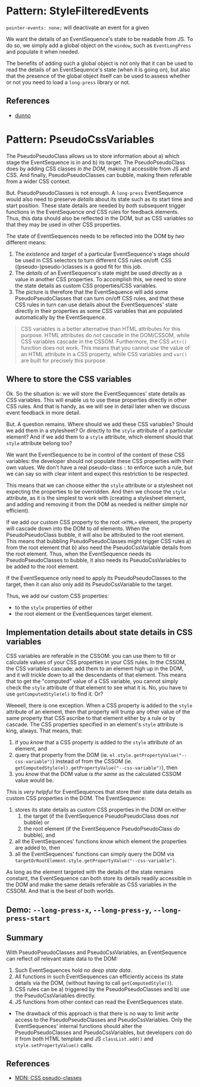 # Pattern: StyleFilteredEvents

`pointer-events: none;` will deactivate an event for a given 

We want the details of an EventSequence's state to be readable from JS. To do so, we simply add a global object on the `window`, such as `EventLongPress` and populate it when needed.

The benefits of adding such a global object is not only that it can be used to read the details of an EventSequence's state (when it is going on), but also that the presence of the global object itself can be used to assess whether or not you need to load a `long-press` library or not.

## References

 * [dunno]()
 
 
 # Pattern: PseudoCssVariables
 
 The PseudoPseudoClass allows us to store information about a) which stage the EventSequence is in and b) its target. The PseudoPseudoClass does by adding CSS classes *in the DOM*, making it accessible from JS and CSS. And finally, PseudoPseudoClasses can bubble, making them referable from a wider CSS context. 
 
 But. PseudoPseudoClasses is not enough. A `long-press` EventSequence would also need to preserve *details* about its state such as its start time and start position. These state details are needed by *both* subsequent trigger functions in the EventSequence *and* CSS rules for feedback elements. Thus, this data should also be reflected in the DOM, but as CSS variables so that they may be used in other CSS properties.
 
 The state of EventSequences needs to be reflected into the DOM by *two* different means:
 1. The *existence* and *target* of a particular EventSequence's stage should be used in CSS selectors to turn different CSS rules on/off. CSS ((pseudo-)pseudo-)classes is a good fit for this job.
 2. The *details* of an EventSequence's state might be used *directly* as a value in another CSS properties. To accomplish this, we need to store the state details as custom CSS properties/CSS variables.
 3. The picture is therefore that the EventSequence will add some PseudoPseudoClasses that can turn on/off CSS rules, and that these CSS rules in turn can use details about the EventSequences' state directly in their properties as some CSS variables that are populated automatically by the EventSequence.
 
 > CSS variables is a better alternative than HTML attributes for this purpose. HTML attributes do not cascade in the DOM/CSSOM, while CSS variables cascade in the CSSOM. Furthermore, the CSS `attr()` function does not work. This means that you cannot *use* the value of an HTML attribute in a CSS property, while CSS variables and `var()` are built for precisely this purpose.
 
 ## Where to store the CSS variables
 
 Ok. So the situation is: we will store the EventSequences' state details as CSS variables. This will enable us to use these properties directly in other CSS rules. And that is handy, as we will see in detail later when we discuss event feedback in more detail.
 
 But. A question remains. Where should we add these CSS variables? Should we add them in a stylesheet? Or directly to the `style` attribute of a particular element? And if we add them to a `style` attribute, which element should that `style` attribute belong too?
  
 We want the EventSequence to be in control of the content of these CSS variables: the developer should not populate these CSS properties with their own values. We don't have a real pseudo-class `:` to enforce such a rule, but we can say so with clear intent and expect this restriction to be respected.
 
 This means that we can choose either the `style` attribute or a stylesheet not expecting the properties to be overridden. And then we choose the `style` attribute, as it is the simplest to work with (creating a stylesheet element, and adding and removing it from the DOM as needed is neither simple nor efficient).
 
 If we add our custom CSS property to the root `<HTML>` element, the property will cascade down into the DOM to *all* elements. When the PseudoPseudoClass bubble, it will also be attributed to the root element. This means that bubbling PseudoPseudoClasses might trigger CSS rules a) from the root element that b) also need the PseudoCssVariable details from the root element. Thus, when the EventSequence needs its PseudoPseudoClasses to bubble, it also needs its PseudoCssVariables to be added to the root element.
 
 If the EventSequence only need to apply its PseudoPseudoClasses to the target, then it can also only add its PseudoCssVariable to the target. 
 
 Thus, we add our custom CSS properties:
  * to the `style` properties of either
  * the root element or the EventSequences target element.
 
 ## Implementation details about state details in CSS variables
 
 CSS variables are referable in the CSSOM: you can use them to fill or calculate values of your CSS properties in your CSS rules. In the CSSOM, the CSS variables cascade: add them to an element high up in the DOM, and it will trickle down to all the descendants of that element. This means that to get the "computed" value of a CSS variable, you cannot simply check the `style` attribute of that element to see what it is. No, you have to use `getComputedStyle(el)` to find it. Or?
 
 Weeeell, there is one exception. When a CSS property is added to the `style` attribute of an element, then that property will trump any other value of the same property that CSS ascribe to that element either by a rule or by cascade. The CSS properties specified in an element's `style` attribute is king, always. That means, that:
 1. if you *know* that a CSS property is added to the `style` attribute of an element, and 
 2. query that property from the DOM (ie. `el.style.getPropertyValue("--css-variable")`) instead of from the CSSOM (ie. `getComputedStyle(el).getPropertyValue("--css-variable")`), then
 3. you *know* that the DOM value *is the same* as the calculated CSSOM value would be. 
 
 This is *very helpful* for EventSequences that store their state data details as custom CSS properties in the DOM. The EventSequence:
 1. stores its state details as custom CSS properties in the DOM on either 
    1. the target (if the EventSequence PseudoPseudoClass does *not* bubble) or 
    2. the root element (if the EventSequence PseudoPseudoClass *do* bubble), and
 2. all the EventSequences' functions *know* which element the properties are added to, then
 3. all the EventSequences' functions can simply query the DOM via `targetOrRootElement.style.getPropertyValue("--css-variable")`.
 
 As long as the element targeted with the details of the state remains constant, the EventSequence can both store its details readily accessible in the DOM and make the same details referable as CSS variables in the CSSOM. And that is the best of both worlds.
 
 ## Demo: `--long-press-x`, `--long-press-y`, `--long-press-start`
 
 
 ## Summary
 
 With PseudoPseudoClasses and PseudoCssVariables, an EventSequence can reflect *all* relevant state data to the DOM:
 1. Such EventSequences hold *no deep state data*. 
 2. All functions in such EventSequences can efficiently access its state details via the DOM, (without having to call `getComputedStyle()`). 
 3. CSS rules can be a) triggered by the PseudoPseudoClasses and b) use the PseudoCssVariables directly. 
 4. JS functions from other context can read the EventSequences state.
 
 * The drawback of this approach is that there is no way to limit *write* access to the PseudoPseudoClasses and PseudoCssVariables. Only the EventSequences' internal functions should alter the PseudoPseudoClasses and PseudoCssVariables, but developers *can* do it from both HTML template and JS `classList.add()` and `style.setPropertyValue()` calls.
  
 ## References
 
  * [MDN: CSS pseudo-classes](https://developer.mozilla.org/en-US/docs/Web/CSS/Pseudo-classes)
  
